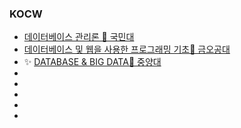 ### KOCW
- [데이터베이스 관리론 🔷 국민대](http://www.kocw.net/home/cview.do?cid=c107a8da0f2ee8fe)
- [데이터베이스 및 웹을 사용한 프로그래밍 기초🔷 금오공대](http://www.kocw.net/home/cview.do?cid=d149dffc5c1354e6)
- ✨ [DATABASE & BIG DATA🔷 중양대](http://www.kocw.net/home/cview.do?cid=78f1c8beaa66c986&ar=link_openapi)
- []()
- []()
- []()
- []()
- []()